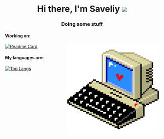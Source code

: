<h1 align="center">Hi there, I'm Saveliy
<img src="https://github.com/blackcater/blackcater/raw/main/images/Hi.gif" height="32"/></h1>
<h3 align="center">Doing some stuff</h3>

<h4>Working on:</h4>

[![Readme Card](https://github-readme-stats.vercel.app/api/pin/?username=fMercury13&repo=IUTest)](https://github.com/anuraghazra/github-readme-stats)
<img src="https://raw.githubusercontent.com/fMercury13/fMercury13/main/pc.gif" height="300" align="right">
<h4>My languages are:</h4>

[![Top Langs](https://github-readme-stats.vercel.app/api/top-langs/?username=fMercury13&layout=compact)](https://github.com/anuraghazra/github-readme-stats)
